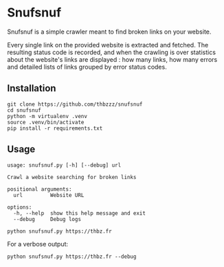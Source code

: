 # Snufsnuf

Snufsnuf is a simple crawler meant to find broken links on your website.

Every single link on the provided website is extracted and fetched. The resulting status code is recorded, and when the crawling is over statistics about the website's links are displayed : how many links, how many errors and detailed lists of links grouped by error status codes. 

## Installation

```console
git clone https://github.com/thbzzz/snufsnuf
cd snufsnuf
python -m virtualenv .venv
source .venv/bin/activate
pip install -r requirements.txt
```

## Usage

``` 
usage: snufsnuf.py [-h] [--debug] url

Crawl a website searching for broken links

positional arguments:
  url         Website URL

options:
  -h, --help  show this help message and exit
  --debug     Debug logs
```

```console
python snufsnuf.py https://thbz.fr
```

For a verbose output:

```console
python snufsnuf.py https://thbz.fr --debug
```